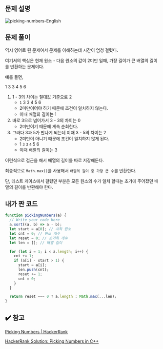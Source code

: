 ## 문제 설명

![picking-numbers-English](https://user-images.githubusercontent.com/47416686/127592722-07f5e7f8-c013-42dd-9094-cf7635e30c0c.png)

## 문제 풀이

역시 영어로 된 문제여서 문제를 이해하는데 시간이 엄청 걸렸다.

여기서의 핵심은 현재 원소 - 다음 원소의 값이 2미만 일때, 가장 길이가 큰 배열의 길이를 반환하는 문제이다.

예를 들면,

1 3 3 4 5 6

1. 1 - 3의 차이는 절대값 기준으로 2
   - `1` 3 3 4 5 6
   - 2미만이어야 하기 때문에 조건이 일치하지 않는다.
   - 이때 배열의 길이는 1
2. 바로 3으로 넘어가서 3 - 3의 차이는 0
   - 2미만이기 때문에 계속 순회한다.
3. 그러다 3과 5가 만나게 되는데 이때 3 - 5의 차이는 2
   - 2미만이 아니기 때문에 조건이 일치하지 않게 된다.
   - 1 `3` `3` `4` 5 6
   - 이때 배열의 길이는 3

이런식으로 접근을 해서 배열의 길이를 따로 저장해둔다.

최종적으로 `Math.max()`를 사용해서 `배열의 길이 중 가장 큰 수`를 반환한다.

단, 테스트 케이스에서 걸렸던 부분은 모든 원소의 수가 일치 할때는 초기에 주어졌던 배열의 길이를 반환해야 한다.

## 내가 짠 코드

```jsx
function pickingNumbers(a) {
  // Write your code here
  a.sort((a, b) => a - b);
  let start = a[0]; // 시작 원소
  let cnt = 0; // 원소 개수
  let reset = 0; // 초기화 개수
  let len = []; // 배열 길이

  for (let i = 1; i < a.length; i++) {
    cnt += 1;
    if (a[i] - start > 1) {
      start = a[i];
      len.push(cnt);
      reset += 1;
      cnt = 0;
    }
  }

  return reset === 0 ? a.length : Math.max(...len);
}
```

## ✔️ 참고

[Picking Numbers | HackerRank](https://www.hackerrank.com/challenges/picking-numbers/problem)

[HackerRank Solution: Picking Numbers in C++](https://www.youtube.com/watch?v=GUi8L7MbEYY)
